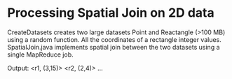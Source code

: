 # Processing Spatial Join on 2D data

 CreateDatasets creates two large datasets Point and Reactangle (>100 MB) using a random function. All the coordinates of a rectangle integer values.
 SpatialJoin.java implements spatial join between the two datasets using a single MapReduce job.

 Output: <r1, (3,15)> <r2, (2,4)> ...
